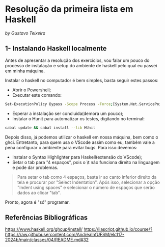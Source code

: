 # Resolução da primeira lista em Haskell
_by Gustavo Teixeira_
## 1- Instalando Haskell localmente

Antes de apresentar a resolução dos exercícios, vou falar um pouco do processo de instalação e setup do ambiente de haskell pelo qual eu passei em minha máquina.

Instalar o haskell no computador é bem simples, basta seguir estes passos:

- Abrir o Powershell;
- Executar este comando:
```sh 
Set-ExecutionPolicy Bypass -Scope Process -Force;[System.Net.ServicePointManager]::SecurityProtocol = [System.Net.ServicePointManager]::SecurityProtocol -bor 3072; try { & ([ScriptBlock]::Create((Invoke-WebRequest https://www.haskell.org/ghcup/sh/bootstrap-haskell.ps1 -UseBasicParsing))) -Interactive -DisableCurl } catch { Write-Error $_ }
```
- Esperar a instalação ser concluída(demora um pouco);
- Instalar o Hunit para automatizar os testes, digitando no terminal:
```sh
cabal update && cabal install --lib HUnit
```

Depois disso, já podemos utilizar o haskell em nossa máquina, bem como o ghci. Entretanto, para quem usa o VScode assim como eu, também vale a pena configurar o ambiente para evitar bugs. Para isso devemos:

- Instalar o Syntax Highlighter para Haskell(extensão do VScode);
- Setar o tab para "4 espaços", pois o \t não funciona direito na linguagem e pode dar problemas.
> Para setar o tab como 4 espaços, basta ir ao canto inferior direito da tela e procurar por "Select Indentation".
> Após isso, selecionar a opção "Indent using spaces" e selecionar o número de espaços que serão dados ao clicar "tab".

Pronto, agora é "só" programar.

## Referências Bibliográficas
https://www.haskell.org/ghcup/install/
https://liascript.github.io/course/?https://raw.githubusercontent.com/AndreaInfUFSM/elc117-2024b/main/classes/04/README.md#32
